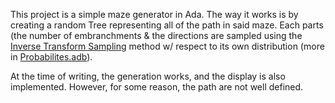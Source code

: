 This project is a simple maze generator in Ada.
The way it works is by creating a random Tree representing all of the path in said maze.
Each parts (the number of embranchments & the directions are sampled using the [Inverse Transform Sampling](<https://en.wikipedia.org/wiki/Inverse_transform_sampling>) method w/ respect to its own distribution (more in [Probabilites.adb](<.src/model/probabilites.adb>)).

At the time of writing, the generation works, and the display is also implemented. However, for some reason, the path are not well defined.
